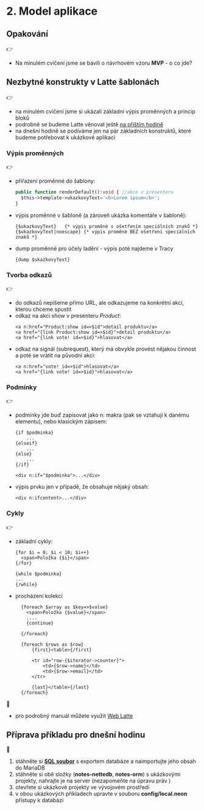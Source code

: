 # 2. Model aplikace

## Opakování
:point_right:
- Na minulém cvičení jsme se bavili o návrhovém vzoru **MVP** - o co jde?

## Nezbytné konstrukty v Latte šablonách
:point_right:
- na minulém cvičení jsme si ukázali základní výpis proměnných a princip bloků
- podrobně se budeme Latte věnovat ještě [na příštím hodině](../04-latte-komponenty-formulare)
- na dnešní hodině se podíváme jen na pár základních konstruktů, které budeme potřebovat k ukázkové aplikaci

### Výpis proměnných
:point_right:
- přiřazení proměnné do šablony:
  ```php
  public function renderDefault():void { //akce v presenteru
    $this->template->ukazkovyText='<b>Lorem ipsum</b>';
  }
  ```
- výpis proměnné v šabloně (a zároveň ukázka komentáře v šabloně):
  ```latte
  {$ukazkovyText}   {* výpis proměné s ošetřením speciálních znaků *}
  {$ukazkovyText|noescape} {* výpis proměné BEZ ošetření speciálních znaků *}
  ```  
- dump proměnné pro účely ladění - výpis poté najdeme v Tracy
  ```latte
  {dump $ukazkovyText}
  ```
  
### Tvorba odkazů
:point_right:
- do odkazů nepíšeme přímo URL, ale odkazujeme na konkrétní akci, kterou chceme spustit
- odkaz na akci *show* v presenteru *Product*:
  ```latte
  <a n:href="Product:show id=>$id">detail produktu</a>
  <a href="{link Product:show id=>$id}">detail produktu</a>
  <a href="{link vote! id=>$id}">hlasovat</a>
  ```
- odkaz na signál (subrequest), který má obvykle provést nějakou činnost a poté se vrátit na původní akci:
  ```latte
  <a n:href="vote! id=>$id">hlasovat</a>
  <a href="{link vote! id=>$id}">hlasovat</a>
  ```      

### Podmínky
:point_right:
- podmínky jde buď zapisovat jako n: makra (pak se vztahují k danému elementu), nebo klasickým zápisem:
  ```latte
  {if $podminka}
      ...  
  {elseif}
      ...
  {else}
      ...
  {/if}
  
  <div n:if="$podminka">...</div>
  ```
- výpis prvku jen v případě, že obsahuje nějaký obsah:
  ```latte
  <div n:ifcontent>...</div>
  ```

### Cykly
:point_right:
- základní cykly:
  ```latte
  {for $i = 0; $i < 10; $i++}
  	<span>Položka {$i}</span>
  {/for}
  
  {while $podminka}
  ...
  {/while}
  ```
- procházení kolekcí
  ```latte
    {foreach $array as $key=>$value}
      <span>Položka {$value}</span>
      ....
      {continue}
    
    {/foreach}
  
    {foreach $rows as $row}
    	{first}<table>{/first}
    
    	<tr id="row-{$iterator->counter}">
    		<td>{$row->name}</td>
    		<td>{$row->email}</td>
    	</tr>
    
    	{last}</table>{/last}
    {/foreach}
  ```

:blue_book:
- pro podrobný manuál můžete využít [Web Latte](https://latte.nette.org/)

## Příprava příkladu pro dnešní hodinu
:mega:
1. stáhněte si **[SQL soubor](./notes-db.sql)** s exportem databáze a naimportujte jeho obsah do MariaDB
2. stáhněte si obě složky (**notes-nettedb**, **notes-orm**) s ukázkovými projekty, nahrajte je na server (nezapomeňte na úpravu práv )
3. otevřete si ukázkové projekty ve vývojovém prostředí
3. v obou ukázkových příkladech upravte v souboru **config/local.neon** přístupy k databázi